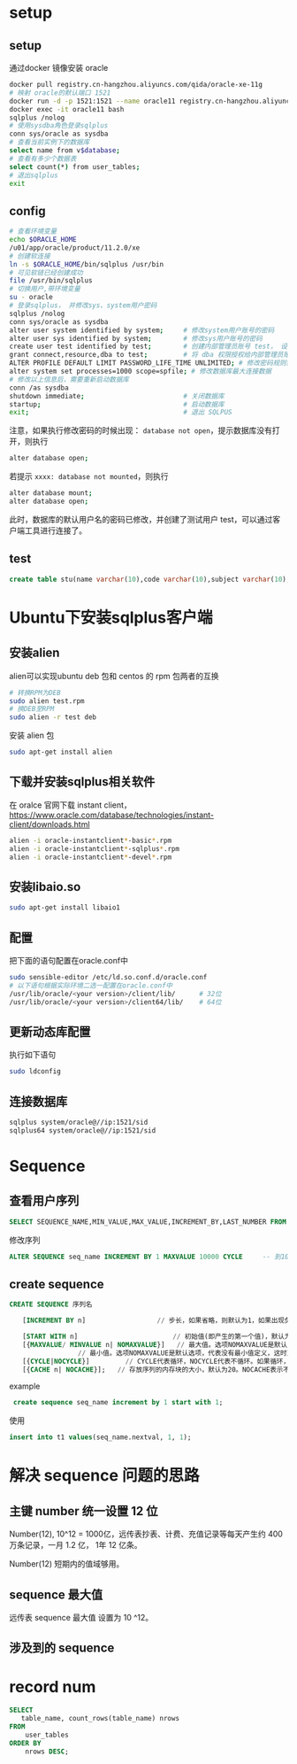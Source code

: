 # setup

## setup

通过docker 镜像安装 oracle

```sh
docker pull registry.cn-hangzhou.aliyuncs.com/qida/oracle-xe-11g
# 映射 oracle的默认端口 1521
docker run -d -p 1521:1521 --name oracle11 registry.cn-hangzhou.aliyuncs.com/qida/oracle-xe-11g
docker exec -it oracle11 bash
sqlplus /nolog
# 使用sysdba角色登录sqlplus
conn sys/oracle as sysdba
# 查看当前实例下的数据库
select name from v$database;
# 查看有多少个数据表
select count(*) from user_tables;
# 退出sqlplus
exit
```

## config

```sh
# 查看环境变量
echo $ORACLE_HOME
/u01/app/oracle/product/11.2.0/xe
# 创建软连接
ln -s $ORACLE_HOME/bin/sqlplus /usr/bin
# 可见软链已经创建成功
file /usr/bin/sqlplus
# 切换用户,带环境变量
su - oracle
# 登录sqlplus， 并修改sys、system用户密码
sqlplus /nolog
conn sys/oracle as sysdba
alter user system identified by system;    	# 修改system用户账号的密码
alter user sys identified by system;		# 修改sys用户账号的密码
create user test identified by test; 		# 创建内部管理员账号 test， 设置密码为 test
grant connect,resource,dba to test; 		# 将 dba 权限授权给内部管理员账号 test
ALTER PROFILE DEFAULT LIMIT PASSWORD_LIFE_TIME UNLIMITED; # 修改密码规则策略为密码永不过期
alter system set processes=1000 scope=spfile; # 修改数据库最大连接数据
# 修改以上信息后，需要重新启动数据库
conn /as sysdba
shutdown immediate; 						# 关闭数据库
startup;									# 启动数据库
exit;										# 退出 SQLPUS
```

注意，如果执行修改密码的时候出现： `database not open`，提示数据库没有打开，则执行

```sh
alter database open;
```

若提示 `xxxx: database not mounted`，则执行

```sh
alter database mount;
alter database open;
```

此时，数据库的默认用户名的密码已修改，并创建了测试用户 test，可以通过客户端工具进行连接了。

## test

```sql
create table stu(name varchar(10),code varchar(10),subject varchar(10), score number(16,2));
```

# Ubuntu下安装sqlplus客户端

## 安装alien

alien可以实现ubuntu deb 包和 centos 的 rpm 包两者的互换

```sh
# 转换RPM为DEB
sudo alien test.rpm
# 换DEB至RPM
sudo alien -r test deb
```

安装 alien 包

```sh
sudo apt-get install alien
```

  ## 下载并安装sqlplus相关软件

在 oralce 官网下载 instant client， https://www.oracle.com/database/technologies/instant-client/downloads.html

```sh
alien -i oracle-instantclient*-basic*.rpm
alien -i oracle-instantclient*-sqlplus*.rpm
alien -i oracle-instantclient*-devel*.rpm
```

   ## 安装libaio.so

```sh
sudo apt-get install libaio1
```

## 配置

把下面的语句配置在oracle.conf中

```sh
sudo sensible-editor /etc/ld.so.conf.d/oracle.conf
# 以下语句根据实际环境二选一配置在oracle.conf中
/usr/lib/oracle/<your version>/client/lib/   	# 32位
/usr/lib/oracle/<your version>/client64/lib/	# 64位
```

## 更新动态库配置

执行如下语句

```sh
sudo ldconfig
```

## 连接数据库
```sh
sqlplus system/oracle@//ip:1521/sid
sqlplus64 system/oracle@//ip:1521/sid
```

# Sequence

## 查看用户序列

```sql
SELECT SEQUENCE_NAME,MIN_VALUE,MAX_VALUE,INCREMENT_BY,LAST_NUMBER FROM USER_SEQUENCES;
```

修改序列

```sql
ALTER SEQUENCE seq_name INCREMENT BY 1 MAXVALUE 10000 CYCLE     -- 到10000后从头开始 NOCACHE ;
```

## create sequence

```sql
CREATE SEQUENCE 序列名

　　[INCREMENT BY n]					// 步长，如果省略，则默认为1，如果出现负值，则代表Oracle序列的值是按照此步长递减的

　　[START WITH n]						// 初始值(即产生的第一个值)，默认为1
　　[{MAXVALUE/ MINVALUE n| NOMAXVALUE}]   // 最大值。选项NOMAXVALUE是默认选项，代表没有最大值定义，这时对于递增Oracle序列，系统能够产生的最大值是10的27次方;对于递减序列，最大值是-1 
　　				// 最小值。选项NOMAXVALUE是默认选项，代表没有最小值定义，这时对于递减序列，系统能够产生的最小值是?10的26次方;对于递增序列，最小值是1
　　[{CYCLE|NOCYCLE}]   		// CYCLE代表循环，NOCYCLE代表不循环。如果循环，则当递增序列达到最大值时，循环到最小值;对于递减序列达到最小值时，循环到最大值。如果不循环，达到限制值后，继续产生新值就会发生错误
　　[{CACHE n| NOCACHE}];   // 存放序列的内存块的大小，默认为20。NOCACHE表示不对序列进行内存缓冲。对序列进行内存缓冲，可以改善序列的性能
```

example

```sql
 create sequence seq_name increment by 1 start with 1;
```

使用

```sql
insert into t1 values(seq_name.nextval, 1, 1);
```

# 解决 sequence 问题的思路

## 主键 number 统一设置 12 位

Number(12), 10^12 = 1000亿，远传表抄表、计费、充值记录等每天产生约 400 万条记录，一月 1.2 亿， 1年 12 亿条。

Number(12) 短期内的值域够用。

## sequence 最大值

远传表 sequence 最大值 设置为 10 ^12。

## 涉及到的 sequence
# record num

```sql
SELECT 
   table_name, count_rows(table_name) nrows 
FROM 
    user_tables 
ORDER BY 
    nrows DESC;
```
